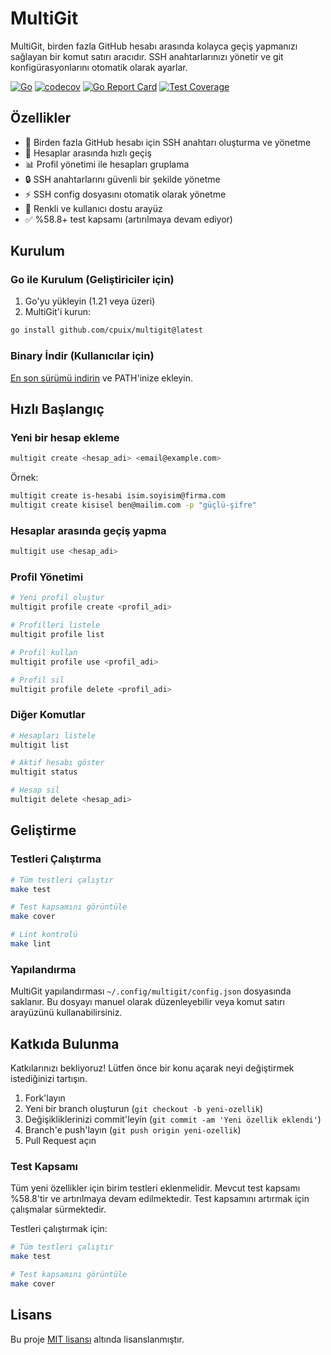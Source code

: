 # MultiGit

MultiGit, birden fazla GitHub hesabı arasında kolayca geçiş yapmanızı sağlayan bir komut satırı aracıdır. SSH anahtarlarınızı yönetir ve git konfigürasyonlarını otomatik olarak ayarlar.

[![Go](https://github.com/cpuix/multigit/actions/workflows/test.yml/badge.svg)](https://github.com/cpuix/multigit/actions/workflows/test.yml)
[![codecov](https://codecov.io/gh/cpuix/multigit/graph/badge.svg?token=YOUR-TOKEN)](https://codecov.io/gh/cpuix/multigit)
[![Go Report Card](https://goreportcard.com/badge/github.com/cpuix/multigit)](https://goreportcard.com/report/github.com/cpuix/multigit)
[![Test Coverage](https://img.shields.io/badge/coverage-53.5%25-green)](https://github.com/cpuix/multigit/actions)

## Özellikler

- 🚀 Birden fazla GitHub hesabı için SSH anahtarı oluşturma ve yönetme
- 🔄 Hesaplar arasında hızlı geçiş
- 📊 Profil yönetimi ile hesapları gruplama
- 🔒 SSH anahtarlarını güvenli bir şekilde yönetme
- ⚡ SSH config dosyasını otomatik olarak yönetme
- 🎨 Renkli ve kullanıcı dostu arayüz
- ✅ %58.8+ test kapsamı (artırılmaya devam ediyor)

## Kurulum

### Go ile Kurulum (Geliştiriciler için)

1. Go'yu yükleyin (1.21 veya üzeri)
2. MultiGit'i kurun:

```bash
go install github.com/cpuix/multigit@latest
```

### Binary İndir (Kullanıcılar için)

[En son sürümü indirin](https://github.com/cpuix/multigit/releases/latest) ve PATH'inize ekleyin.

## Hızlı Başlangıç

### Yeni bir hesap ekleme

```bash
multigit create <hesap_adi> <email@example.com>
```

Örnek:
```bash
multigit create is-hesabi isim.soyisim@firma.com
multigit create kisisel ben@mailim.com -p "güçlü-şifre"
```

### Hesaplar arasında geçiş yapma

```bash
multigit use <hesap_adi>
```

### Profil Yönetimi

```bash
# Yeni profil oluştur
multigit profile create <profil_adi>

# Profilleri listele
multigit profile list

# Profil kullan
multigit profile use <profil_adi>

# Profil sil
multigit profile delete <profil_adi>
```

### Diğer Komutlar

```bash
# Hesapları listele
multigit list

# Aktif hesabı göster
multigit status

# Hesap sil
multigit delete <hesap_adi>
```

## Geliştirme

### Testleri Çalıştırma

```bash
# Tüm testleri çalıştır
make test

# Test kapsamını görüntüle
make cover

# Lint kontrolü
make lint
```

### Yapılandırma

MultiGit yapılandırması `~/.config/multigit/config.json` dosyasında saklanır. Bu dosyayı manuel olarak düzenleyebilir veya komut satırı arayüzünü kullanabilirsiniz.

## Katkıda Bulunma

Katkılarınızı bekliyoruz! Lütfen önce bir konu açarak neyi değiştirmek istediğinizi tartışın.

1. Fork'layın
2. Yeni bir branch oluşturun (`git checkout -b yeni-ozellik`)
3. Değişikliklerinizi commit'leyin (`git commit -am 'Yeni özellik eklendi'`)
4. Branch'e push'layın (`git push origin yeni-ozellik`)
5. Pull Request açın

### Test Kapsamı

Tüm yeni özellikler için birim testleri eklenmelidir. Mevcut test kapsamı %58.8'tir ve artırılmaya devam edilmektedir. Test kapsamını artırmak için çalışmalar sürmektedir.

Testleri çalıştırmak için:

```bash
# Tüm testleri çalıştır
make test

# Test kapsamını görüntüle
make cover
```

## Lisans

Bu proje [MIT lisansı](LICENSE) altında lisanslanmıştır.
